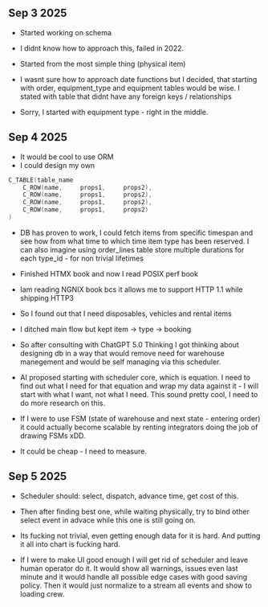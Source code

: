 ## Sep 3 2025

- Started working on schema
- I didnt know how to approach this, failed in 2022.
- Started from the most simple thing (physical item)
- I wasnt sure how to approach date functions but I decided, that starting
with order, equipment_type and equipment tables would be wise. I stated
with table that didnt have any foreign keys / relationships

- Sorry, I started with equipment type - right in the middle.

## Sep 4 2025

- It would be cool to use ORM
- I could design my own
```c
C_TABLE(table_name
    C_ROW(name,     props1,     props2),
    C_ROW(name,     props1,     props2),
    C_ROW(name,     props1,     props2),
    C_ROW(name,     props1,     props2)
)
```

- DB has proven to work, I could fetch items from specific timespan 
and see how from what time to which time item type has been reserved.
I can also imagine using order_lines table store multiple durations for
each type_id - for non trivial lifetimes

- Finished HTMX book and now I read POSIX perf book
- Iam reading NGNIX book bcs it allows me to support HTTP 1.1 while shipping
HTTP3

- So I found out that I need disposables, vehicles and rental items
- I ditched main flow but kept item -> type -> booking

- So after consulting with ChatGPT 5.0 Thinking I got thinking about designing
db in a way that would remove need for warehouse manegement and would
be self managing via this scheduler.

- AI proposed starting with scheduler core, which is equation. I need to find
out what I need for that equation and wrap my data against it - I will start
with what I want, not what I need. This sound pretty cool, I need to do more
research on this.

- If I were to use FSM (state of warehouse and next state - entering order)
it could actually become scalable by renting integrators doing the job
of drawing FSMs xDD.

- It could be cheap - I need to measure.

## Sep 5 2025

- Scheduler should: select, dispatch, advance time, get cost of this. 
- Then after finding best one, while waiting physically, try to bind other
select event in advace while this one is still going on.

- Its fucking not trivial, even getting enough data for it is hard. And
putting it all into chart is fucking hard.

- If I were to make UI good enough I will get rid of scheduler and leave
human operator do it. It would show all warnings, issues even last minute
and it would handle all possible edge cases with good saving policy.
Then it would just normalize to a stream all events and show to loading crew.
